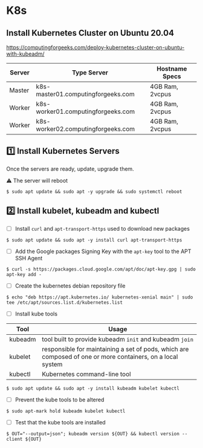 # K8s

## Install Kubernetes Cluster on Ubuntu 20.04


https://computingforgeeks.com/deploy-kubernetes-cluster-on-ubuntu-with-kubeadm/

| Server | Type	Server                        | Hostname	Specs |
|--------|------------------------------------|-----------------|
| Master | k8s-master01.computingforgeeks.com | 4GB Ram, 2vcpus |
| Worker | k8s-worker01.computingforgeeks.com | 4GB Ram, 2vcpus |
| Worker | k8s-worker02.computingforgeeks.com | 4GB Ram, 2vcpus |


## :one: Install Kubernetes Servers

Once the servers are ready, update, upgrade them.

:warning: The server will reboot

```
$ sudo apt update && sudo apt -y upgrade && sudo systemctl reboot
```

## :two: Install kubelet, kubeadm and kubectl

- [ ] Install `curl` and `apt-transport-https` used to download new packages

```
$ sudo apt update && sudo apt -y install curl apt-transport-https
```

- [ ] Add the Google packages Signing Key with the `apt-key` tool to the APT SSH Agent

```
$ curl -s https://packages.cloud.google.com/apt/doc/apt-key.gpg | sudo apt-key add -
```

- [ ] Create the kubernetes debian repository file

```
$ echo "deb https://apt.kubernetes.io/ kubernetes-xenial main" | sudo tee /etc/apt/sources.list.d/kubernetes.list
```

- [ ] Install kube tools 

| Tool    | Usage                                                   |
|---------|---------------------------------------------------------|
| kubeadm | tool built to provide kubeadm `init` and kubeadm `join` |
| kubelet | responsible for maintaining a set of pods, which are composed of one or more containers, on a local system |
| kubectl | Kubernetes command-line tool |

```
$ sudo apt update && sudo apt -y install kubeadm kubelet kubectl
```

- [ ] Prevent the kube tools to be altered

```
$ sudo apt-mark hold kubeadm kubelet kubectl
```

- [ ] Test that the kube tools are installed

```
$ OUT="--output=json"; kubeadm version ${OUT} && kubectl version --client ${OUT}
```
